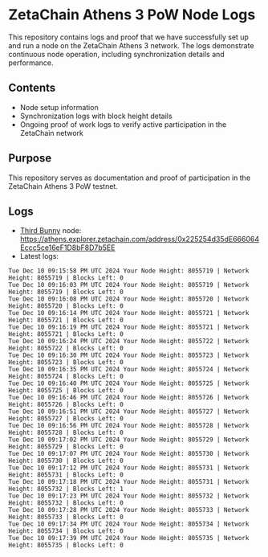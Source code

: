 # ZetaChain Athens 3 PoW Node Logs
This repository contains logs and proof that we have successfully set up and run a node on the ZetaChain Athens 3 network. The logs demonstrate continuous node operation, including synchronization details and performance.

## Contents
- Node setup information
- Synchronization logs with block height details
- Ongoing proof of work logs to verify active participation in the ZetaChain network

## Purpose
This repository serves as documentation and proof of participation in the ZetaChain Athens 3 PoW testnet.

## Logs

- [Third Bunny](https://thirdbunny.xyz/) node: https://athens.explorer.zetachain.com/address/0x225254d35dE666064Eccc5ce16eF1D8bF8D7b5EE
- Latest logs:
```
Tue Dec 10 09:15:58 PM UTC 2024 Your Node Height: 8055719 | Network Height: 8055719 | Blocks Left: 0
Tue Dec 10 09:16:03 PM UTC 2024 Your Node Height: 8055719 | Network Height: 8055719 | Blocks Left: 0
Tue Dec 10 09:16:08 PM UTC 2024 Your Node Height: 8055720 | Network Height: 8055720 | Blocks Left: 0
Tue Dec 10 09:16:14 PM UTC 2024 Your Node Height: 8055721 | Network Height: 8055721 | Blocks Left: 0
Tue Dec 10 09:16:19 PM UTC 2024 Your Node Height: 8055721 | Network Height: 8055721 | Blocks Left: 0
Tue Dec 10 09:16:24 PM UTC 2024 Your Node Height: 8055722 | Network Height: 8055722 | Blocks Left: 0
Tue Dec 10 09:16:30 PM UTC 2024 Your Node Height: 8055723 | Network Height: 8055723 | Blocks Left: 0
Tue Dec 10 09:16:35 PM UTC 2024 Your Node Height: 8055724 | Network Height: 8055724 | Blocks Left: 0
Tue Dec 10 09:16:40 PM UTC 2024 Your Node Height: 8055725 | Network Height: 8055725 | Blocks Left: 0
Tue Dec 10 09:16:46 PM UTC 2024 Your Node Height: 8055726 | Network Height: 8055726 | Blocks Left: 0
Tue Dec 10 09:16:51 PM UTC 2024 Your Node Height: 8055727 | Network Height: 8055727 | Blocks Left: 0
Tue Dec 10 09:16:56 PM UTC 2024 Your Node Height: 8055728 | Network Height: 8055728 | Blocks Left: 0
Tue Dec 10 09:17:02 PM UTC 2024 Your Node Height: 8055729 | Network Height: 8055729 | Blocks Left: 0
Tue Dec 10 09:17:07 PM UTC 2024 Your Node Height: 8055730 | Network Height: 8055730 | Blocks Left: 0
Tue Dec 10 09:17:12 PM UTC 2024 Your Node Height: 8055731 | Network Height: 8055731 | Blocks Left: 0
Tue Dec 10 09:17:18 PM UTC 2024 Your Node Height: 8055731 | Network Height: 8055732 | Blocks Left: 1
Tue Dec 10 09:17:23 PM UTC 2024 Your Node Height: 8055732 | Network Height: 8055732 | Blocks Left: 0
Tue Dec 10 09:17:28 PM UTC 2024 Your Node Height: 8055733 | Network Height: 8055733 | Blocks Left: 0
Tue Dec 10 09:17:34 PM UTC 2024 Your Node Height: 8055734 | Network Height: 8055734 | Blocks Left: 0
Tue Dec 10 09:17:39 PM UTC 2024 Your Node Height: 8055735 | Network Height: 8055735 | Blocks Left: 0
```
